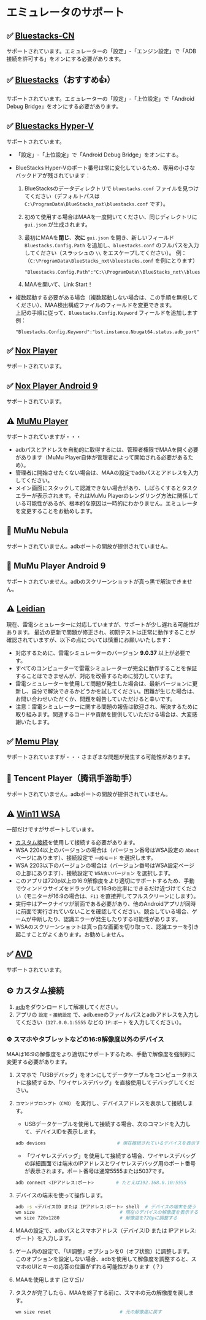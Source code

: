 # エミュレータのサポート

## ✅ [Bluestacks-CN](https://www.bluestacks.cn/)

サポートされています。エミュレーターの「設定」-「エンジン設定」で「ADB接続を許可する」をオンにする必要があります。

## ✅ [Bluestacks](https://www.bluestacks.com/ja/index.html)（おすすめ👍）

サポートされています。エミュレーターの「設定」-「上位設定」で「Android Debug Bridge」をオンにする必要があります。

## ✅ [Bluestacks Hyper-V](https://support.bluestacks.com/hc/ja/articles/4412148150157-BlueStacks-5-Windows%E3%81%A7Hyper-V%E3%82%92%E6%9C%89%E5%8A%B9%E3%81%AB%E3%81%99%E3%82%8B%E6%96%B9%E6%B3%95)

サポートされています。

- 「設定」-「上位設定」で「Android Debug Bridge」をオンにする。
- BlueStacks Hyper-Vのポート番号は常に変化しているため、専用の小さなバックドアが残されています：

    1. BlueStacksのデータディレクトリで `bluestacks.conf` ファイルを見つけてください（デフォルトパスは `C:\ProgramData\BlueStacks_nxt\bluestacks.conf` です）。
    2. 初めて使用する場合はMAAを一度開いてください、同じディレクトリに `gui.json` が生成されます。
    3. 最初にMAAを**閉じ**、**次に** `gui.json` を開き、新しいフィールド `Bluestacks.Config.Path` を追加し、`bluestacks.conf` のフルパスを入力してください（スラッシュの `\\` をエスケープしてください）。
    例：（`C:\ProgramData\BlueStacks_nxt\bluestacks.conf` を例にとります）

        ```jsonc
        "Bluestacks.Config.Path":"C:\\ProgramData\\BlueStacks_nxt\\bluestacks.conf",
        ```

    4. MAAを開いて、Link Start！

- 複数起動する必要がある場合（複数起動しない場合は、この手順を無視してください）、MAA検出構成ファイルのフィールドを変更できます。  
    上記の手順に従って、`Bluestacks.Config.Keyword` フィールドを追加します  
    例：

    ```jsonc
    "Bluestacks.Config.Keyword":"bst.instance.Nougat64.status.adb_port",
    ```

## ✅ [Nox Player](https://jp.bignox.com/)

サポートされています。

## ✅ [Nox Player Android 9](https://jp.bignox.com/)

サポートされています。

## ⚠️ [MuMu Player](https://www.mumuglobal.com/jp/)

サポートされていますが・・・

- adbパスとアドレスを自動的に取得するには、管理者権限でMAAを開く必要があります（MuMu Player自体が管理者によって開始される必要があるため）。
- 管理者に開始させたくない場合は、MAAの設定でadbパスとアドレスを入力してください。
- メイン画面にスタックして認識できない場合があり、しばらくするとタスクエラーが表示されます。それはMuMu Playerのレンダリング方法に関係している可能性があるが、根本的な原因は一時的にわかりません。エミュレータを変更することをお勧めします。

## 🚫 MuMu Nebula  

サポートされていません。adbポートの開放が提供されていません。

## 🚫 MuMu Player Android 9

サポートされていません。adbのスクリーンショットが真っ黒で解決できません。

## ⚠️ [Leidian](https://www.ldmnq.com/)

現在、雷電シミュレーターに対応していますが、サポートが少し遅れる可能性があります。
最近の更新で問題が修正され、初期テストは正常に動作することが確認されていますが、以下の点については慎重にお願いいたします：

- 対応するために、雷電シミュレーターのバージョン **9.0.37** 以上が必要です。
- すべてのコンピューターで雷電シミュレーターが完全に動作することを保証することはできませんが、対応を改善するために努力しています。
- 雷電シミュレーターを使用して問題が発生した場合は、最新バージョンに更新し、自分で解決できるかどうかを試してください。困難が生じた場合は、お問い合わせいただくか、問題を報告していただけると幸いです。
- 注意：雷電シミュレーターに関する問題の報告は歓迎され、解決するために取り組みます。関連するコードや貢献を提供していただける場合は、大変感謝いたします。

## ✅ [Memu Play](https://www.memuplay.com/jp/)

サポートされていますが・・・さまざまな問題が発生する可能性があります。

## 🚫 Tencent Player（腾讯手游助手）

サポートされていません。adbポートの開放が提供されていません。

## ⚠️ [Win11 WSA](https://docs.microsoft.com/ja-jp/windows/android/wsa/)

一部だけですがサポートしています。

- [カスタム接続](#%EF%B8%8F-カスタム接続)を使用して接続する必要があります。
- WSA 2204以上のバージョンの場合は（バージョン番号はWSA設定の `About` ページにあります）、接続設定で `一般モード` を選択します。
- WSA 2203以下のバージョンの場合は（バージョン番号はWSA設定ページの上部にあります）、接続設定で `WSA古いバージョン` を選択します。
- このアプリは720p以上の16:9解像度をより適切にサポートするため、手動でウィンドウサイズをドラッグして16:9の比率にできるだけ近づけてください（モニターが16:9の場合は、`F11` を直接押してフルスクリーンにします）。
- 実行中はアークナイツが前面である必要があり、他のAndroidアプリが同時に前面で実行されていないことを確認してください。競合している場合、ゲームが中断したり、認識エラーが発生したりする可能性があります。
- WSAのスクリーンショットは真っ白な画面を切り取って、認識エラーを引き起こすことがよくあります。お勧めしません。

## ✅ [AVD](https://developer.android.com/studio/run/managing-avds)

サポートされています。

## ⚙️ カスタム接続

1. [adb](https://dl.google.com/android/repository/platform-tools-latest-windows.zip)をダウンロードして解凍してください。
2. アプリの `設定` - `接続設定` で、adb.exeのファイルパスとadbアドレスを入力してください（`127.0.0.1:5555` などの `IP:ポート` を入力してください）。

### ⚙️ スマホやタブレットなどの16:9解像度以外のデバイス

MAAは16:9の解像度をより適切にサポートするため、手動で解像度を強制的に変更する必要があります。

1. スマホで「USBデバッグ」をオンにしてデータケーブルをコンピュータホストに接続するか、「ワイヤレスデバッグ」を直接使用してデバッグしてください。
2. `コマンドプロンプト（CMD）` を実行し、デバイスアドレスを表示して接続します。

    - USBデータケーブルを使用して接続する場合、次のコマンドを入力して、デバイスIDを表示します。

    ```bash
    adb devices                          # 現在接続されているデバイスを表示する。最初の列はデバイスIDです。
    ```

    - 「ワイヤレスデバッグ」を使用して接続する場合、ワイヤレスデバッグの詳細画面では端末のIPアドレスとワイヤレスデバッグ用のポート番号が表示されます。ポート番号は通常5555または5037です。

    ```bash
    adb connect <IPアドレス:ポート>        # たとえば192.168.0.10:5555
    ```

3. デバイスの端末を使って操作します。

   ```bash
   adb -s <デバイスID または IPアドレス:ポート> shell  # デバイスの端末を使う
   wm size                               # 現在のデバイスの解像度を表示する
   wm size 720x1280                      # 解像度を720pに調整する
   ```

4. MAAの設定で、adbパスとスマホアドレス（デバイスID または IPアドレス:ポート）を入力します。
5. ゲーム内の設定で、「UI調整」オプションを0（オフ状態）に調整します。  
    このオプションを設定しない場合、adbを使用して解像度を調整すると、スマホのUIとキーの応答の位置がずれる可能性があります（？）
6. MAAを使用します (≧∇≦)ﾉ
7. タスクが完了したら、MAAを終了する前に、スマホの元の解像度を戻します。

   ```bash
   wm size reset                         # 元の解像度に戻す
   ```
